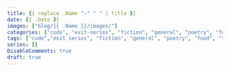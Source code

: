 ```yaml
---
title: {{ replace .Name "-" " " | title }}
date: {{ .Date }}
images: ["blog/{{ .Name }}/images/"]
categories: ["code", "exit-series", "fiction", "general", "poetry", "food", "travel"]
tags: ["code","exit series", "fiction", "general", "poetry", "food", "travel"]
series: []
DisableComments: true
draft: true
---
```




<br>